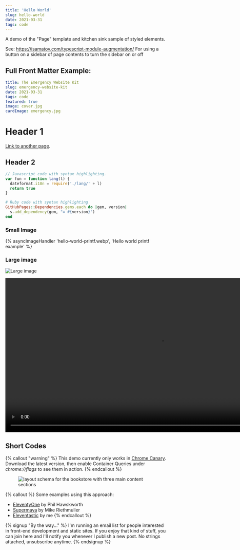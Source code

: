 ```yaml
---
title: 'Hello World'
slug: hello-world
date: 2021-03-31
tags: code
---
```


A demo of the "Page" template and kitchen sink sample of styled elements.

<!-- excerpt -->

See: https://isamatov.com/typescript-module-augmentation/
For using a button on a sidebar of page contents to turn the sidebar on or off

## Full Front Matter Example:

```yaml
title: The Emergency Website Kit
slug: emergency-website-kit
date: 2021-03-31
tags: code
featured: true
image: cover.jpg
cardImage: emergency.jpg
```

# Header 1

[Link to another page](/about).

## Header 2

```js
// Javascript code with syntax highlighting.
var fun = function lang(l) {
  dateformat.i18n = require('./lang/' + l)
  return true
}
```

```ruby
# Ruby code with syntax highlighting
GitHubPages::Dependencies.gems.each do |gem, version|
  s.add_dependency(gem, "= #{version}")
end
```

### Small Image

{% asyncImageHandler 'hello-world-printf.webp', 'Hello world printf example' %}

### Large image

![Large image](https://picsum.photos/800/300)

<div class="extend">
  <video width="960" style="margin:0 auto; border: 1px solid var(--color-border);" preload controls>
    <source src="https://res.cloudinary.com/mxb/video/upload/q_auto/v1621003114/bookstore_nnn2vr.webm" type="video/webm" />
    <source src="https://res.cloudinary.com/mxb/video/upload/q_auto/v1621003115/bookstore_kkpxmt.mp4" type="video/mp4" />
  </video>
</div>

## Short Codes

{% callout "warning" %}
This demo currently only works in [Chrome Canary](https://www.google.com/chrome/canary/). Download the latest version, then enable Container Queries under _chrome://flags_ to see them in action.
{% endcallout %}

<figure class="extend">
  <img src="https://res.cloudinary.com/mxb/image/upload/v1621005967/grid_sa0gt0.png" style="border: 1px solid var(--color-border);" alt="layout schema for the bookstore with three main content sections">
</figure>

{% callout %}
Some examples using this approach:

- [EleventyOne](https://github.com/philhawksworth/eleventyone) by Phil Hawskworth
- [Supermaya](https://github.com/MadeByMike/supermaya) by Mike Riethmuller
- [Eleventastic](https://github.com/maxboeck/eleventastic) by me
  {% endcallout %}

{% signup "By the way..." %}
I'm running an email list for people interested in front-end development and static sites.
If you enjoy that kind of stuff, you can join here and I'll notify you whenever I publish a new post. No strings attached, unsubscribe anytime.
{% endsignup %}
